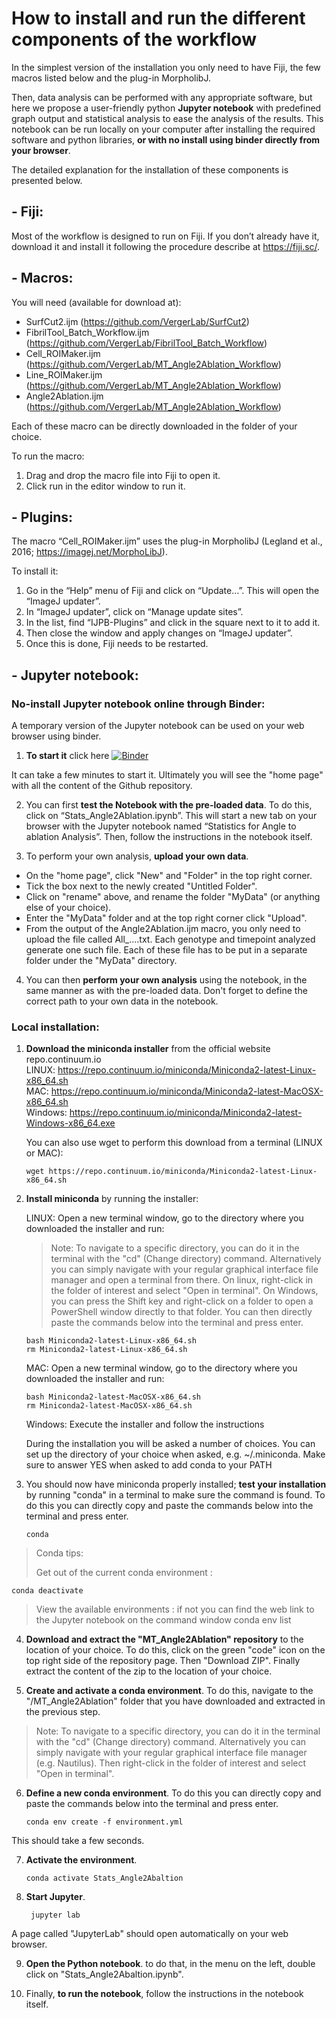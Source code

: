 # How to install and run the different components of the workflow

In the simplest version of the installation you only need to have Fiji, the few macros listed below and the plug-in MorpholibJ.

Then, data analysis can be performed with any appropriate software, but here we propose a user-friendly python __Jupyter notebook__ with predefined graph output and statistical analysis to ease the analysis of the results.
This notebook can be run locally on your computer after installing the required software and python libraries, __or with no install using binder directly from your browser__. 

The detailed explanation for the installation of these components is presented below.

## - Fiji: 
Most of the workflow is designed to run on Fiji. If you don’t already have it, download it and install it following the procedure describe at https://fiji.sc/.

## - Macros: 
You will need (available for download at): 
- SurfCut2.ijm (https://github.com/VergerLab/SurfCut2) 
- FibrilTool_Batch_Workflow.ijm (https://github.com/VergerLab/FibrilTool_Batch_Workflow)
- Cell_ROIMaker.ijm (https://github.com/VergerLab/MT_Angle2Ablation_Workflow)
- Line_ROIMaker.ijm (https://github.com/VergerLab/MT_Angle2Ablation_Workflow)
- Angle2Ablation.ijm (https://github.com/VergerLab/MT_Angle2Ablation_Workflow)

Each of these macro can be directly downloaded in the folder of your choice.

  To run the macro: 
  1. Drag and drop the macro file into Fiji to open it.
  2. Click run in the editor window to run it. 

## - Plugins: 
The macro “Cell_ROIMaker.ijm” uses the plug-in MorpholibJ (Legland et al., 2016; https://imagej.net/MorphoLibJ).

  To install it: 
  1. Go in the “Help” menu of Fiji and click on “Update…”. This will open the “ImageJ updater”. 
  2. In “ImageJ updater”, click on “Manage update sites”.
  3. In the list, find “IJPB-Plugins” and click in the square next to it to add it. 
  4. Then close the window and apply changes on “ImageJ updater”. 
  5. Once this is done, Fiji needs to be restarted. 

## - Jupyter notebook: 

### No-install Jupyter notebook online through Binder:
A temporary version of the Jupyter notebook can be used on your web browser using binder. 

1. __To start it__ click here [![Binder](https://mybinder.org/badge_logo.svg)](https://mybinder.org/v2/gh/VergerLab/MT_Angle2Ablation_Workflow/master)

It can take a few minutes to start it. Ultimately you will see the "home page" with all the content of the Github repository.

2. You can first __test the Notebook with the pre-loaded data__. To do this, click on “Stats_Angle2Ablation.ipynb”. This will start a new tab on your browser with the Jupyter notebook named “Statistics for Angle to ablation Analysis”. Then, follow the instructions in the notebook itself.

3. To perform your own analysis, __upload your own data__. 
 - On the "home page", click "New" and "Folder" in the top right corner.
 - Tick the box next to the newly created "Untitled Folder".
 - Click on "rename" above, and rename the folder "MyData" (or anything else of your choice).
 - Enter the "MyData" folder and at the top right corner click "Upload".
 - From the output of the Angle2Ablation.ijm macro, you only need to upload the file called All_….txt. Each genotype and timepoint analyzed generate one such file. Each of these file has to be put in a separate folder under the "MyData" directory.

4. You can then __perform your own analysis__ using the notebook, in the same manner as with the pre-loaded data. Don't forget to define the correct path to your own data in the notebook.

### Local installation:

1. __Download the miniconda installer__ from the official website repo.continuum.io\
	LINUX: https://repo.continuum.io/miniconda/Miniconda2-latest-Linux-x86_64.sh \
	MAC: https://repo.continuum.io/miniconda/Miniconda2-latest-MacOSX-x86_64.sh \
	Windows: https://repo.continuum.io/miniconda/Miniconda2-latest-Windows-x86_64.exe

	You can also use wget to perform this download from a terminal (LINUX or MAC):
	
       wget https://repo.continuum.io/miniconda/Miniconda2-latest-Linux-x86_64.sh

2. __Install miniconda__ by running the installer:
   
   LINUX: Open a new terminal window, go to the directory where you downloaded the installer and run:
   > Note: To navigate to a specific directory, you can do it in the terminal with the "cd" (Change directory) command. 
   Alternatively you can simply navigate with your regular graphical interface file manager and open a terminal from there. 
   On linux, right-click in the folder of interest and select "Open in terminal". 
   On Windows, you can press the Shift key and right-click on a folder to open a PowerShell window directly to that folder.
   You can then directly paste the commands below into the terminal and press enter.
  
       bash Miniconda2-latest-Linux-x86_64.sh
       rm Miniconda2-latest-Linux-x86_64.sh
      
	 MAC: Open a new terminal window, go to the directory where you downloaded the installer and run:
 
       bash Miniconda2-latest-MacOSX-x86_64.sh
       rm Miniconda2-latest-MacOSX-x86_64.sh
	
   Windows: Execute the installer and follow the instructions
	
   During the installation you will be asked a number of choices. You can set up the directory of your choice when asked, e.g. ~/.miniconda. Make sure to answer YES when asked to add conda to your PATH

3. You should now have miniconda properly installed; __test your installation__ by running "conda" in a terminal to make sure the command is found. 
To do this you can directly copy and paste the commands below into the terminal and press enter.

	   conda


  > Conda tips:
  >
  > Get out of the current conda environment : 
  
	conda deactivate
  
  > View the available environments : 
  if not you can find the web link to the Jupyter notebook on the command window
	conda env list

4. __Download and extract the "MT_Angle2Ablation" repository__ to the location of your choice.
   To do this, click on the green "code" icon on the top right side of the repository page. Then "Download ZIP". 
   Finally extract the content of the zip to the location of your choice. 

5. __Create and activate a conda environment__. To do this, navigate to the "/MT_Angle2Ablation" folder that you have downloaded and extracted in the previous step.
  > Note: To navigate to a specific directory, you can do it in the terminal with the "cd" (Change directory) command. 
   Alternatively you can simply navigate with your regular graphical interface file manager (e.g. Nautilus). 
   Then right-click in the folder of interest and select "Open in terminal". 

6. __Define a new conda environment__. To do this you can directly copy and paste the commands below into the terminal and press enter.

       conda env create -f environment.yml
   
 This should take a few seconds.

7. __Activate the environment__.

       conda activate Stats_Angle2Abaltion

8. __Start Jupyter__.

		jupyter lab

A page called "JupyterLab" should open automatically on your web browser.

9. __Open the Python notebook__. to do that, in the menu on the left, double click on "Stats_Angle2Abaltion.ipynb".

10. Finally, __to run the notebook__, follow the instructions in the notebook itself.

